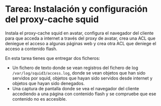 # Tarea: Instalación y configuración del proxy-cache squid

Instala el proxy-cache squid en avatar, configura el navegador del cliente para que acceda a internet a través del proxy de avatar, crea una ACL que deniegue el acceso a algunas páginas web y crea otra ACL que deniege el acceso a contenido flash.

En esta tarea tienes que entregar dos ficheros:

* Un fichero de texto donde se vean registros del fichero de log `/var/log/squid3/access.log`, donde se vean objetos que han sido servidos por squid, objetos que hayan sido servidos desde internet y objetos que hayan sido denegados.
* Una captura de pantalla donde se vea el navegador del cliente accediendo a una página con contenido flash y se compruebe que ese contenido no es accesible.
  

